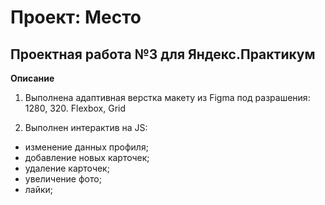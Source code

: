 # Проект: Место

## Проектная работа №3 для Яндекс.Практикум

**Описание**

1. Выполнена адаптивная верстка макету из Figma под разрашения: 1280, 320.
Flexbox, Grid

2. Выполнен интерактив на JS:
- изменение данных профиля;
- добавление новых карточек;
- удаление карточек;
- увеличение фото;
- лайки;
